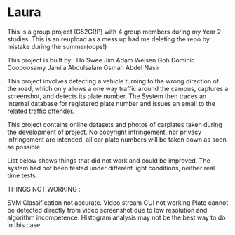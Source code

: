 Laura
=====
This is a group project (G52GRP) with 4 group members during my Year 2 studies.
This is an reupload as a mess up had me deleting the repo by mistake during the summer(oops!)

This project is built by :  Ho Swee Jim
                            Adam Weisen Goh
                            Dominic Coopoosamy
                            Jamila Abdulsalam
                            Osman Abdel Nasir
  
  
This project involves detecting a vehicle turning to the wrong direction of the road, which only allows a one way traffic around the campus,
captures a screenshot, and detects its plate number. The System then traces an internal database for registered plate number and issues an email
to the related traffic offender.

This project contains online datasets and photos of carplates taken during the development of project. No copyright infringement, nor privacy infringement are intended.
all car plate numbers will be taken down as soon as possible.

List below shows things that did not work and could be improved. 
The system had not been tested under different light conditions, neither real time tests.


THINGS NOT WORKING : 

SVM Classification not accurate. 
Video stream GUI not working
Plate cannot be detected directly from video screenshot due to low resolution and algorithm incompetence.
Histogram analysis may not be the best way to do in this case.
